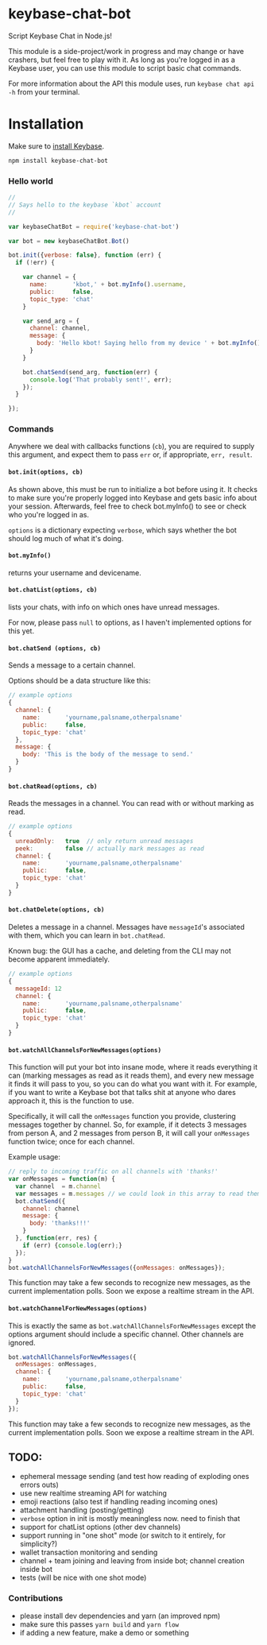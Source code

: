 # keybase-chat-bot

Script Keybase Chat in Node.js!

This module is a side-project/work in progress and may change or have crashers, but feel free to play with it. As long as you're logged in as a Keybase user, you can use this module to script basic chat commands.

For more information about the API this module uses, run `keybase chat api -h` from your terminal.

# Installation

Make sure to [install Keybase](https://keybase.io/download).

```bash
npm install keybase-chat-bot
```

### Hello world

```javascript
//
// Says hello to the keybase `kbot` account
//

var keybaseChatBot = require('keybase-chat-bot')

var bot = new keybaseChatBot.Bot()

bot.init({verbose: false}, function (err) {
  if (!err) {

    var channel = {
      name:       'kbot,' + bot.myInfo().username,
      public:     false,
      topic_type: 'chat'
    }

    var send_arg = {
      channel: channel,
      message: {
        body: 'Hello kbot! Saying hello from my device ' + bot.myInfo().devicename
      }
    }

    bot.chatSend(send_arg, function(err) {
      console.log('That probably sent!', err);
    });
  }

});
```

### Commands

Anywhere we deal with callbacks functions (`cb`), you are required to supply this argument, and expect them to pass `err` or, if appropriate, `err, result`.

#### `bot.init(options, cb)`

As shown above, this must be run to initialize a bot before using it. It checks to make sure you're properly logged into Keybase and gets basic info about your session. Afterwards, feel free to check bot.myInfo() to see or check who you're logged in as.

`options` is a dictionary expecting `verbose`, which says whether the bot should log much of what it's doing.

#### `bot.myInfo()`

returns your username and devicename.

#### `bot.chatList(options, cb)`

lists your chats, with info on which ones have unread messages.

For now, please pass `null` to options, as I haven't implemented options for this yet.

#### `bot.chatSend (options, cb)`

Sends a message to a certain channel.

Options should be a data structure like this:

```javascript
// example options
{
  channel: {
    name:       'yourname,palsname,otherpalsname'
    public:     false,
    topic_type: 'chat'
  },
  message: {
    body: 'This is the body of the message to send.'
  }
}
```

#### `bot.chatRead(options, cb)`

Reads the messages in a channel. You can read with or without marking as read.

```javascript
// example options
{
  unreadOnly:   true  // only return unread messages
  peek:         false // actually mark messages as read
  channel: {
    name:       'yourname,palsname,otherpalsname'
    public:     false,
    topic_type: 'chat'
  }
}
```

#### `bot.chatDelete(options, cb)`

Deletes a message in a channel. Messages have `messageId`'s associated with them, which you can learn in `bot.chatRead`.

Known bug: the GUI has a cache, and deleting from the CLI may not become apparent immediately.

```javascript
// example options
{
  messageId: 12
  channel: {
    name:       'yourname,palsname,otherpalsname'
    public:     false,
    topic_type: 'chat'
  }
}
```

#### `bot.watchAllChannelsForNewMessages(options)`

This function will put your bot into insane mode, where it reads everything it can (marking messages as read as it reads them), and every new message it finds it will pass to you, so you can do what you want with it. For example, if you want to write a Keybase bot that talks shit at anyone who dares approach it, this is the function to use.

Specifically, it will call the `onMessages` function you provide, clustering messages together by channel. So, for example, if it detects 3 messages from person A, and 2 messages from person B, it will call your `onMessages` function twice; once for each channel.

Example usage:

```javascript
// reply to incoming traffic on all channels with 'thanks!'
var onMessages = function(m) {
  var channel  = m.channel
  var messages = m.messages // we could look in this array to read them and write custom replies
  bot.chatSend({
    channel: channel
    message: {
      body: 'thanks!!!'
    }
  }, function(err, res) {
    if (err) {console.log(err);}
  });
}
bot.watchAllChannelsForNewMessages({onMessages: onMessages});
```

This function may take a few seconds to recognize new messages, as the current implementation polls. Soon we expose a realtime stream in the API.

#### `bot.watchChannelForNewMessages(options)`

This is exactly the same as `bot.watchAllChannelsForNewMessages` except the options argument should include a specific channel. Other channels are ignored.

```javascript
bot.watchAllChannelsForNewMessages({
  onMessages: onMessages,
  channel: {
    name:       'yourname,palsname,otherpalsname'
    public:     false,
    topic_type: 'chat'
  }
});
```

This function may take a few seconds to recognize new messages, as the current implementation polls. Soon we expose a realtime stream in the API.


## TODO:
  - ephemeral message sending (and test how reading of exploding ones errors outs)
  - use new realtime streaming API for watching
  - emoji reactions (also test if handling reading incoming ones)
  - attachment handling (posting/getting)
  - `verbose` option in init is mostly meaningless now. need to finish that
  - support for chatList options (other dev channels)
  - support running in "one shot" mode (or switch to it entirely, for simplicity?)
  - wallet transaction monitoring and sending
  - channel + team joining and leaving from inside bot; channel creation inside bot
  - tests (will be nice with one shot mode)

### Contributions

- please install dev dependencies and yarn (an improved npm)
- make sure this passes `yarn build` and `yarn flow`
- if adding a new feature, make a demo or something

